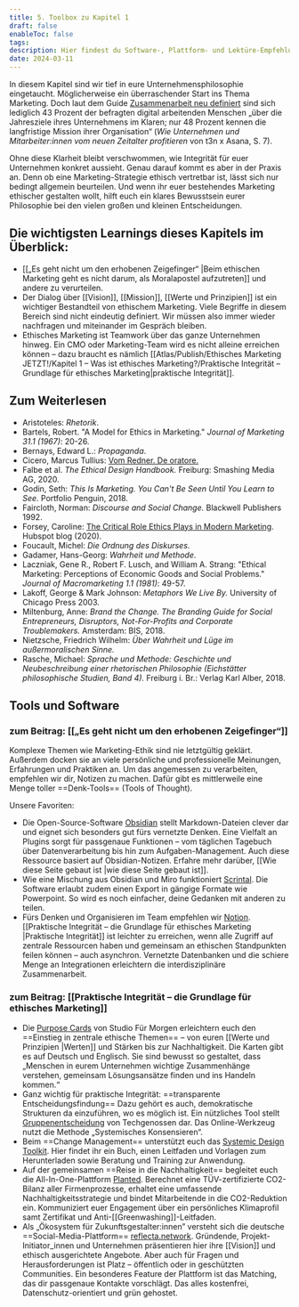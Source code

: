 ```yaml
---
title: 5. Toolbox zu Kapitel 1
draft: false
enableToc: false
tags: 
description: Hier findest du Software-, Plattform- und Lektüre-Empfehlungen zu Ethik und Philosophie des Marketings.
date: 2024-03-11
---
```

In diesem Kapitel sind wir tief in eure Unternehmensphilosophie eingetaucht. Möglicherweise ein überraschender Start ins Thema Marketing. Doch laut dem Guide [Zusammenarbeit neu definiert](https://t3n.de/guides/zusammenarbeit-neu-definiert-asana "https://t3n.de/guides/zusammenarbeit-neu-definiert-asana") sind sich lediglich 43 Prozent der befragten digital arbeitenden Menschen „über die Jahresziele ihres Unternehmens im Klaren; nur 48 Prozent kennen die langfristige Mission ihrer Organisation“ (_Wie Unternehmen und Mitarbeiter:innen vom neuen Zeitalter profitieren_ von t3n x Asana, S. 7).

Ohne diese Klarheit bleibt verschwommen, wie Integrität für euer Unternehmen konkret aussieht. Genau darauf kommt es aber in der Praxis an. Denn ob eine Marketing-Strategie ethisch vertretbar ist, lässt sich nur bedingt allgemein beurteilen. Und wenn ihr euer bestehendes Marketing ethischer gestalten wollt, hilft euch ein klares Bewusstsein eurer Philosophie bei den vielen großen und kleinen Entscheidungen.

## Die wichtigsten Learnings dieses Kapitels im Überblick:

- [[„Es geht nicht um den erhobenen Zeigefinger“ |Beim ethischen Marketing geht es nicht darum, als Moralapostel aufzutreten]] und andere zu verurteilen.
- Der Dialog über [[Vision]], [[Mission]], [[Werte und Prinzipien]] ist ein wichtiger Bestandteil von ethischem Marketing. Viele Begriffe in diesem Bereich sind nicht eindeutig definiert. Wir müssen also immer wieder nachfragen und miteinander im Gespräch bleiben.
- Ethisches Marketing ist Teamwork über das ganze Unternehmen hinweg. Ein CMO oder Marketing-Team wird es nicht alleine erreichen können – dazu braucht es nämlich [[Atlas/Publish/Ethisches Marketing JETZT!/Kapitel 1 – Was ist ethisches Marketing?/Praktische Integrität – Grundlage für ethisches Marketing|praktische Integrität]].

## Zum Weiterlesen

- Aristoteles: _Rhetorik_.
- Bartels, Robert. "A Model for Ethics in Marketing." _Journal of Marketing 31.1 (1967)_: 20-26.
- Bernays, Edward L.: _Propaganda_.
- Cicero, Marcus Tullius: [Vom Redner. De oratore.](https://web.archive.org/web/20190207015929/http:/cid2385q1565.hd94.hosting.punkt.de/fileadmin/user_upload/Medienbildung_MCO/fileadmin/bibliothek/cicero_de_oratore/cicero_de_oratore.pdf "https://web.archive.org/web/20190207015929/http://cid2385q1565.hd94.hosting.punkt.de/fileadmin/user_upload/Medienbildung_MCO/fileadmin/bibliothek/cicero_de_oratore/cicero_de_oratore.pdf")
- Falbe et al. _The Ethical Design Handbook._ Freiburg: Smashing Media AG, 2020.
- Godin, Seth: _This Is Marketing. You Can't Be Seen Until You Learn to See._ Portfolio Penguin, 2018.
- Faircloth, Norman: _Discourse and Social Change._ Blackwell Publishers 1992.
- Forsey, Caroline: [The Critical Role Ethics Plays in Modern Marketing](https://blog.hubspot.com/marketing/marketing-ethics "https://blog.hubspot.com/marketing/marketing-ethics"). Hubspot blog (2020).
- Foucault, Michel: _Die Ordnung des Diskurses_.
- Gadamer, Hans-Georg: _Wahrheit und Methode_.
- Laczniak, Gene R., Robert F. Lusch, and William A. Strang: "Ethical Marketing: Perceptions of Economic Goods and Social Problems." _Journal of Macromarketing 1.1 (1981)_: 49-57.
- Lakoff, George & Mark Johnson: _Metaphors We Live By._ University of Chicago Press 2003.
- Miltenburg, Anne: _Brand the Change. The Branding Guide for Social Entrepreneurs, Disruptors, Not-For-Profits and Corporate Troublemakers._ Amsterdam: BIS, 2018.
- Nietzsche, Friedrich Wilhelm: _Über Wahrheit und Lüge im außermoralischen Sinne._
- Rasche, Michael: _Sprache und Methode: Geschichte und Neubeschreibung einer rhetorischen Philosophie (Eichstätter philosophische Studien, Band 4)._ Freiburg i. Br.: Verlag Karl Alber, 2018.

## Tools und Software

### zum Beitrag: [[„Es geht nicht um den erhobenen Zeigefinger“]]

Komplexe Themen wie Marketing-Ethik sind nie letztgültig geklärt. Außerdem docken sie an viele persönliche und professionelle Meinungen, Erfahrungen und Praktiken an. Um das angemessen zu verarbeiten, empfehlen wir dir, Notizen zu machen. Dafür gibt es mittlerweile eine Menge toller ==Denk-Tools== (Tools of Thought). 

Unsere Favoriten:

- Die Open-Source-Software [Obsidian](https://obsidian.md/ "https://obsidian.md/") stellt Markdown-Dateien clever dar und eignet sich besonders gut fürs vernetzte Denken. Eine Vielfalt an Plugins sorgt für passgenaue Funktionen – vom täglichen Tagebuch über Datenverarbeitung bis hin zum Aufgaben-Management. Auch diese Ressource basiert auf Obsidian-Notizen. Erfahre mehr darüber, [[Wie diese Seite gebaut ist |wie diese Seite gebaut ist]].
- Wie eine Mischung aus Obsidian und Miro funktioniert [Scrintal](https://www.scrintal.com/ "https://www.scrintal.com/"). Die Software erlaubt zudem einen Export in gängige Formate wie Powerpoint. So wird es noch einfacher, deine Gedanken mit anderen zu teilen.
- Fürs Denken und Organisieren im Team empfehlen wir [Notion](https://www.notion.so/ "https://www.notion.so/"). [[Praktische Integrität – die Grundlage für ethisches Marketing |Praktische Integrität]] ist leichter zu erreichen, wenn alle Zugriff auf zentrale Ressourcen haben und gemeinsam an ethischen Standpunkten feilen können – auch asynchron. Vernetzte Datenbanken und die schiere Menge an Integrationen erleichtern die interdisziplinäre Zusammenarbeit.

### zum Beitrag: [[Praktische Integrität – die Grundlage für ethisches Marketing]]

- Die [Purpose Cards](https://purpose.cards/ "https://purpose.cards/") von Studio Für Morgen erleichtern euch den ==Einstieg in zentrale ethische Themen== – von euren [[Werte und Prinzipien |Werten]] und Stärken bis zur Nachhaltigkeit. Die Karten gibt es auf Deutsch und Englisch. Sie sind bewusst so gestaltet, dass „Menschen in eurem Unternehmen wichtige Zusammenhänge verstehen, gemeinsam Lösungsansätze finden und ins Handeln kommen.“
- Ganz wichtig für praktische Integrität: ==transparente Entscheidungsfindung== Dazu gehört es auch, demokratische Strukturen da einzuführen, wo es möglich ist. Ein nützliches Tool stellt [Gruppenentscheidung](https://gruppenentscheidung.de/ "https://gruppenentscheidung.de/") von Techgenossen dar. Das Online-Werkzeug nutzt die Methode „Systemisches Konsensieren“.
- Beim ==Change Management== unterstützt euch das [Systemic Design Toolkit](https://www.systemicdesigntoolkit.org/ "https://www.systemicdesigntoolkit.org/"). Hier findet ihr ein Buch, einen Leitfaden und Vorlagen zum Herunterladen sowie Beratung und Training zur Anwendung.
- Auf der gemeinsamen ==Reise in die Nachhaltigkeit== begleitet euch die All-In-One-Plattform [Planted](https://www.planted.green/ "https://www.planted.green/"). Berechnet eine TÜV-zertifizierte CO2-Bilanz aller Firmenprozesse, erhaltet eine umfassende Nachhaltigkeitsstrategie und bindet Mitarbeitende in die CO2-Reduktion ein. Kommuniziert euer Engagement über ein persönliches Klimaprofil samt Zertifikat und Anti-[[Greenwashing]]-Leitfaden.
- Als „Ökosystem für Zukunftsgestalter:innen” versteht sich die deutsche ==Social-Media-Plattform== [reflecta.network](https://www.reflecta.network/ "https://www.reflecta.network/"). Gründende, Projekt-Initiator_innen und Unternehmen präsentieren hier ihre [[Vision]] und ethisch ausgerichtete Angebote. Aber auch für Fragen und Herausforderungen ist Platz – öffentlich oder in geschützten Communities. Ein besonderes Feature der Plattform ist das Matching, das dir passgenaue Kontakte vorschlägt. Das alles kostenfrei, Datenschutz-orientiert und grün gehostet.